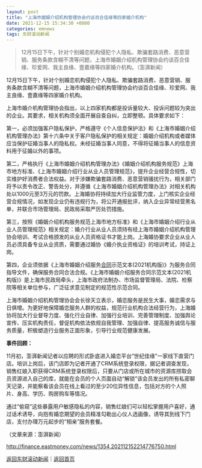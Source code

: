 ```yaml
---
layout: post
title: "上海市婚姻介绍机构管理协会约谈百合佳缘等四家婚介机构"
date: 2021-12-15 15:34:30 +0800
categories: emnews
tags: 东财滚动新闻
---
```

> 12月15日下午，针对个别婚恋机构侵犯个人隐私、欺骗套路消费、恶意营销、服务条款含糊不清等问题，上海市婚姻介绍机构管理协会约谈百合佳缘、珍爱网、我主良缘、壹嘉缘等四家婚介机构。（澎湃新闻）

<p>12月15日下午，针对个别婚恋机构侵犯个人隐私、欺骗套路消费、恶意营销、服务条款含糊不清等问题，上海市婚姻介绍机构管理协会约谈百合佳缘、珍爱网、我主良缘、壹嘉缘等四家婚介机构。</p><p>上海市婚介机构管理协会指出，以上四家机构都是投诉量较大、投诉问题较为突出的企业。其要求，相关机构须全面开展自查自纠，立即整顿。具体要求如下：</p><p>第一，必须加强客户隐私保护，严格遵守《个人信息保护法》和《上海市婚姻介绍机构管理办法》第十六条中关于客户隐私保护的相关规定：婚姻介绍机构或者媒体应当保护征婚当事人的隐私权。未经征婚当事人同意，不得将征婚当事人的信息资料用于征婚以外的事项。</p><p>第二，严格执行《上海市婚姻介绍机构管理办法》《婚姻介绍机构服务规范》上海市地方标准、《上海市婚姻介绍行业从业人员管理规范》，提升企业经营合规性，切实维护好消费者合法权益。对于涉嫌欺骗套路消费、恶意营销骚扰行为，相关部门将予以责令改正、警告处分，并遵循《上海市婚姻介绍机构管理办法》对相关机构处以1000元至3万元的罚款。上海婚协将持续加大行业监管力度，上门核实企业经营合规情况，如发现企业仍有违规行为，将公开通报批评，纳入企业异常经营黑名单，并联合市场管理局、民政局采取严厉处罚措施。</p><p>第三，按照《婚姻介绍机构服务规范上海市地方标准》和《上海市婚姻介绍行业从业人员管理规范》相关规定：婚介行业从业人员须持有经上海市婚姻介绍机构管理协会培训、考试合格颁发的从业人员资格证书才能上岗。上海婚协要求企业从业人员必须具备专业从业资质，需要通过婚协《婚介执业资格证》的培训考试，持证上岗。</p><p>第四，企业须依据《上海市婚姻介绍服务<span id="Info.3300"><a href="http://data.eastmoney.com/zdht/" class="infokey">合同</a></span>示范文本(2021机构版)》为服务合同指导文件，确保服务合同合法合规。《上海市婚姻介绍服务合同示范文本(2021机构版)》是上海市民政局牵头，上海市政府法制办、市场监督管理局、法院、检察院等相关单位参与，广泛征求意见制定的规范性示范合同。</p><p>上海市婚姻介绍机构管理协会会长徐天立表示，婚恋服务是民生大事，婚恋需求与日俱增。为更好地保障婚恋服务人群的权益，规范行业机构合法经营行为，上海婚协将加大行业督导力度、强化行业自律、加强行业培训、完善管理制度、加强舆论宣传、压实机构责任，督促机构依法依规自我管理、加强自律、提高服务诚信与服务质量，积极塑造行业服务正面形象，引导行业规范健康发展。</p><p><strong>事件回顾：</strong></p><p>11月初，澎湃新闻记者以应聘的形式卧底进入婚恋平台“世纪佳缘”一家线下直营门店。培训上岗后，该门店即为记者开通了CRM系统登录权限，据记者调查发现，销售红娘入职获得CRM系统登录权限后，只要从门店或所在城市的资源库捞取会员资源进入自己的库，就能在会员的个人页面自动“解锁”该会员发出的所有私密聊天记录，并能察看该会员在线上看过的至少20位异性信息，包括对方的个人照片、身高、学历、购房购车等情况。</p><p>通过“偷窥”这些暴露用户敏感隐私的内容，销售红娘们可以轻松掌握用户喜好，通过话术诱导，向抱有婚恋期望的会员精准勾勒出心仪人选画像，诱导其到线下门店，支付办理万元起步的“相亲”服务套餐。</p><p class="em_media">（文章来源：澎湃新闻）</p>

<http://finance.eastmoney.com/news/1354,202112152214776750.html>

[返回东财滚动新闻](//finews.withounder.com/emnews/)｜[返回首页](//finews.withounder.com/)